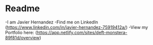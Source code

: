 # Readme
-I am Javier Hernandez
-Find me on LinkedIn (https://www.linkedin.com/in/javier-hernandez-75919412a/)
-View my Portfolio here: (https://app.netlify.com/sites/deft-monstera-89f81d/overview)
